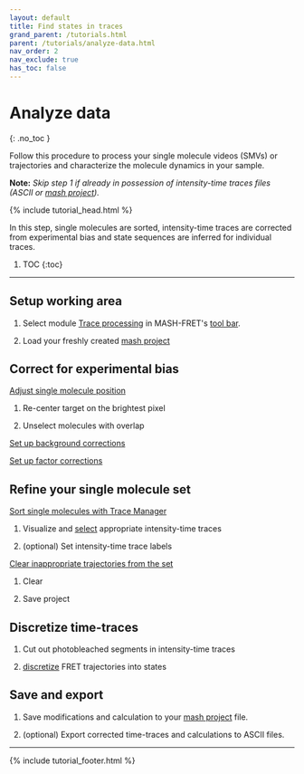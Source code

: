 ```yaml
---
layout: default
title: Find states in traces
grand_parent: /tutorials.html
parent: /tutorials/analyze-data.html
nav_order: 2
nav_exclude: true
has_toc: false
---
```



# Analyze data
{: .no_toc }

Follow this procedure to process your single molecule videos (SMVs) or trajectories and characterize the molecule dynamics in your sample.

**Note:** *Skip step 1 if already in possession of intensity-time traces files (ASCII or 
[mash project](../../output-files/mash-mash-project)).*

{% include tutorial_head.html %}

In this step, single molecules are sorted, intensity-time traces are corrected from experimental bias and state sequences are inferred for individual traces.

1. TOC
{:toc}

---

## Setup working area

1. Select module 
[Trace processing](../../trace-processing.html) in MASH-FRET's 
[tool bar](../../Getting_started#interface).

1. Load your freshly created 
[mash project](../../output-files/mash-mash-project)


## Correct for experimental bias

<u>Adjust single molecule position</u>

1. Re-center target on the brightest pixel

1. Unselect molecules with overlap

<u>Set up background corrections</u>

<u>Set up factor corrections</u>


## Refine your single molecule set

<u>Sort single molecules with Trace Manager</u>

1. Visualize and <u>select</u> appropriate intensity-time traces

1. (optional) Set intensity-time trace labels

<u>Clear inappropriate trajectories from the set</u>

1. Clear

1. Save project


## Discretize time-traces

1. Cut out photobleached segments in intensity-time traces

1. <u>discretize</u> FRET trajectories into states


## Save and export

1. Save modifications and calculation to your 
[mash project](../../output-files/mash-mash-project) file.

1. (optional) Export corrected time-traces and calculations to ASCII files.

---

{% include tutorial_footer.html %}
